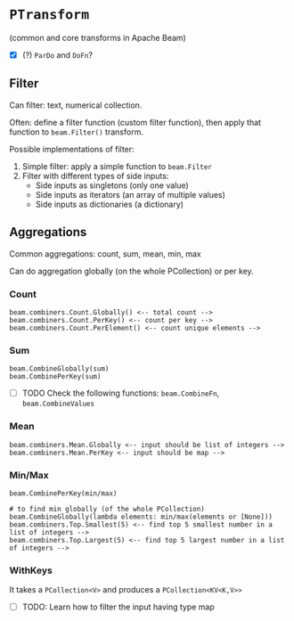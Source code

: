 # `PTransform`

(common and core transforms in Apache Beam)

- [x] (?) `ParDo` and `DoFn`?

## Filter

Can filter: text, numerical collection.

Often: define a filter function (custom filter function), then apply that function to `beam.Filter()` transform.

Possible implementations of filter:

1. Simple filter: apply a simple function to `beam.Filter`
2. Filter with different types of side inputs:
    + Side inputs as singletons (only one value)
    + Side inputs as iterators (an array of multiple values)
    + Side inputs as dictionaries (a dictionary)

## Aggregations

Common aggregations: count, sum, mean, min, max

Can do aggregation globally (on the whole PCollection) or per key.

### Count

```
beam.combiners.Count.Globally() <-- total count -->
beam.combiners.Count.PerKey() <-- count per key -->
beam.combiners.Count.PerElement() <-- count unique elements -->
```

### Sum

```
beam.CombineGlobally(sum)
beam.CombinePerKey(sum)
```

- [ ] TODO Check the following functions: `beam.CombineFn`, `beam.CombineValues`

### Mean

```
beam.combiners.Mean.Globally <-- input should be list of integers -->
beam.combiners.Mean.PerKey <-- input should be map -->
```

### Min/Max

```
beam.CombinePerKey(min/max)

# to find min globally (of the whole PCollection)
beam.CombineGlobally(lambda elements: min/max(elements or [None]))
beam.combiners.Top.Smallest(5) <-- find top 5 smallest number in a list of integers -->
beam.combiners.Top.Largest(5) <-- find top 5 largest number in a list of integers -->
```

### WithKeys

It takes a `PCollection<V>` and produces a `PCollection<KV<K,V>>`

- [ ] TODO: Learn how to filter the input having type map